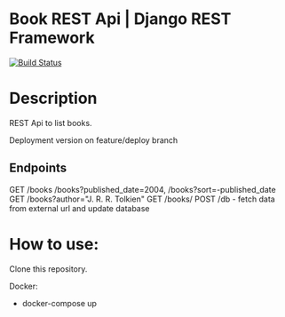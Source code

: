 # Book REST Api | Django REST Framework
[![Build Status](https://travis-ci.org/adamkielar/book_api_stx.svg?branch=master)](https://travis-ci.org/adamkielar/book_api_stx)

# Description
REST Api to list books.

Deployment version on feature/deploy branch

## Endpoints

GET /books /books?published_date=2004, /books?sort=-published_date
GET /books?author="J. R. R. Tolkien"
GET /books/<bookId>
POST /db - fetch data from external url and update database

# How to use:

Clone this repository.

Docker:
- docker-compose up
